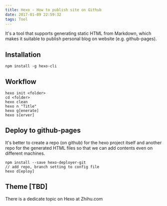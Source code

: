 ```yaml
---
title: Hexo - How to publish site on Github
date: 2017-01-09 22:59:32
tags: Tool
---
```


It's a tool that supports generating static HTML from Markdown, which makes it suitable to publish personal blog on website (e.g. github-pages).

## Installation
```
npm install -g hexo-cli
```

## Workflow
```
hexo init <folder>
cd <folder>
hexo clean
hexo n "Title"
hexo g[enerate]
hexo s[erver]
```

## Deploy to github-pages
It's better to create a repo (on github) for the hexo project itself and another repo for the generated HTML files so that we can add contents even on different machines.
```
npm install --save hexo-deployer-git
// add repo, branch setting to config file
hexo d[eploy]
```

## Theme [TBD]
There is a dedicate topic on Hexo at Zhihu.com
